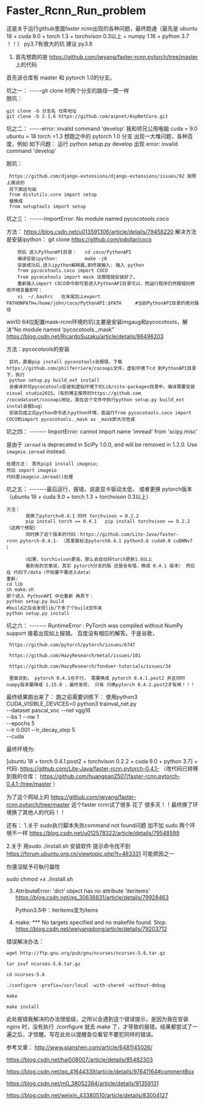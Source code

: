 # Faster_Rcnn_Run_problem
这是关于运行github里面faster rcnn出现的各种问题，最终跑通（最先是 ubuntu 18 + cuda 9.0 + torch 1.3 + torchvison 0.3以上 + numpy 1.16 + python 3.7 ！！） py3.7有很大的坑 建议 py3.6

1. 首先想跑的是 https://github.com/jwyang/faster-rcnn.pytorch/tree/master 上的代码

首先该仓库有 master 和 pytorch 1.0的分支。

坑之一： -----git clone 时两个分支的路径一摸一样  
  脱坑：
  
    git clone -b 分支名 仓库地址
    git clone -b 2.1.6 https://github.com/aspnet/AspNetCore.git
  
  
  
坑之二： -----error: invalid command 'develop'
        我和师兄公用电脑 cuda = 9.0  ubuntu = 18 torch =1.3 想跑之中的 pytorch 1.0 分支 出现一大堆问题，各种百度，例如 如下问题：
        运行 python setup.py develop  出现 error: invalid command 'develop'
        
   脱坑：
   
     https://github.com/django-extensions/django-extensions/issues/92 按照上面说的 
     将下面这句由
     from distutils.core import setup
     替换成
     from setuptools import setup
  
  
  
坑之三： ------ImportError: No module named pycocotools.coco

  方法： https://blog.csdn.net/u013591306/article/details/79458220     解决方法是安装ipython： git clone https://github.com/pdollar/coco
  
        然后 进入PythonAPI目录：   cd coco/PythonAPI
        编译安装ipython:          make -j8
        安装成功后,进入ipython解释器,即终端输入: 输入 python 
        from pycocotools.coco import COCO
        from pycocotools import mask 没报错就安装好了。
        重新输入import COCO命令即可若进入PythonAPI目录可以，而运行程序仍然报错则修改环境变量即可：
        vi  ~/.bashrc   在末尾加上export  PATHONPATH=/home/john/coco/PythonAPI:$PATH     #当前PythonAPI目录的绝对路径
        
   
   win10 64位配置mask-rcnn环境的坑(主要是安装imgaug和pycocotools，解决“No module named ‘pycocotools._mask”
   https://blog.csdn.net/RicardoSuzaku/article/details/86496203    
   
   方法：pycocotools的安装
   
     巨坑，直接pip install pycocotools会报错，下载https://github.com/philferriere/cocoapi文件，虚拟环境下cd 到PythonAPI目录下，执行
     python setup.py build_ext install
     会编译并将pycocotools安装到虚拟环境下的Lib/site-packages目录中，编译需要安装visual studio2015。（有的博主推荐的https://github.com     /cocodataset/cocoapi地址，我在这个文件中执行python setup.py build_ext instal会报bug）
     安装完成之后python命令进入python环境，能运行from pycocotools.coco import COCO和import pycocotools._mask as _mask即大功告成



坑之四： ------- ImportError: cannot import name 'imread' from 'scipy.misc'

   是由于 `imread` is deprecated in SciPy 1.0.0, and will be removed in 1.2.0.
   Use ``imageio.imread`` instead.
     
    处理方法： 首先pip3 install imageio;
    然后 import imageio
    代码里imageio.imread()处理
   
  
  
 坑之五： -------最后运行，报错，说是显卡驱动太低， 或者更换 pytorch版本  （ubuntu 18 + cuda 9.0 + torch 1.3 + torchvison 0.3以上）
 
    方法： 
           我换了pytorch=0.4.1 同时 torchvison = 0.2.2 
           pip install torch == 0.4.1   pip install torchvison == 0.2.2  （这两个搭配） 
           同时换了这个版本的代码：https://github.com/Lite-Java/faster-rcnn.pytorch-0.4.1- （其里面标注pytorch0.4.1 python3.6 cuda9.0 cuDNNv7 ）
           
          （如果，torchivison更高，那么会自动将torch更新1.0以上
           看到有的文章说，其实 pytorch分支的版 还是会有错，换成 0.4.1 版本） 然后在 代码下/data（不知要不要进入data） 
    重新:
    cd lib 
    sh make.sh
    那个进入 PythonAPI 中也重新 再弄下：
    python setup.py build
    #build之后会发现lib/下多了个build文件夹
    python setup.py install
  
  
  
 坑之六： ------- RuntimeError : PyTorch was compiled without NumPy support
     接着出现如上报错。 百度没有相应的解答。于是谷歌， 
     
     https://github.com/pytorch/pytorch/issues/6747
     
     https://github.com/HazyResearch/metal/issues/101
     
     https://github.com/HazyResearch/fonduer-tutorials/issues/34 
     
     里面说到， pytorch 0.4.1也不行， 需要换成 pytorch 0.4.1.post2 并且同时 numpy版本要降成 1.15.0 ，最终发现， 只有 只换pytorch 0.4.1.post2才有用！！！
   
   
 最终结果跑出来了： 跑之前需要训练下： 使用python3 
 CUDA_VISIBLE_DEVICES=0 python3 trainval_net.py \
                   --dataset pascal_voc --net vgg16 \
                   --bs 1 --nw 1 \
				   --epochs 5  \
                   --lr 0.001 --lr_decay_step 5 \
                   --cuda
 
 最终环境为:
 
 [ubuntu 18 + torch 0.4.1.post2 + torchvison 0.2.2 + cuda 9.0 + python 3.7] + 代码: https://github.com/Lite-Java/faster-rcnn.pytorch-0.4.1-   （改代码已转移到我的仓库： https://github.com/huangpan2507/faster-rcnn.pytorch-0.4.1-/tree/master  ）
 
 为了这个网站上的 https://github.com/jwyang/faster-rcnn.pytorch/tree/master  这个faster rcnn试了很多 花了 很多天！！最终换了环境换了其他人的代码！！
 
 
 还有：
 1.关于 sudo执行脚本失败command not found问题 加不加 sudo 两个环境不一样 https://blog.csdn.net/u012578322/article/details/79548599
 
 2.关于 用sudo ./install.sh 安装软件 提示命令找不到   https://forum.ubuntu.org.cn/viewtopic.php?t=463331 
   可能原因之一
   
   你還沒賦予可執行屬性
   
   sudo chmod +x ./install.sh  
   
 3. AttributeError: 'dict' object has no attribute 'iteritems'    https://blog.csdn.net/qq_30638831/article/details/79928463 
    
    Python3.5中：iteritems变为items
    
    
 4. make: *** No targets specified and no makefile found. Stop.   https://blog.csdn.net/weiyangdong/article/details/79203712
   
   错误解决办法：
   
    wget http://ftp.gnu.org/pub/gnu/ncurses/ncurses-5.6.tar.gz
    
    tar zxvf ncurses-5.6.tar.gz
    
    cd ncurses-5.6
    
    ./configure -prefix=/usr/local -with-shared -without-debug
    
    make
    
    make install
  

此处报错我解决的办法很低级，之所以会遇到这个错误提示，是因为我在安装 nginx 时，没有执行 ./configure 就去 make 了，才导致的报错，结果都尝试了一遍之后，才惊醒。写在此处以提醒各位看官不要犯同样的错误。

 
 参考文章：
 http://www.pianshen.com/article/6481145026/
 
 https://blog.csdn.net/hai008007/article/details/85482303
 
 https://blog.csdn.net/qq_41644339/article/details/97641164#commentBox
 
 https://blog.csdn.net/m0_38052384/article/details/91359131
 
 https://blog.csdn.net/weixin_43380510/article/details/83004127

     
